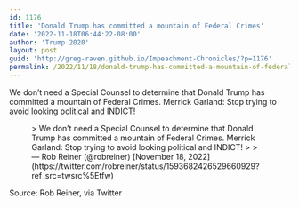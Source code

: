 ```yaml
---
id: 1176
title: 'Donald Trump has committed a mountain of Federal Crimes'
date: '2022-11-18T06:44:22-08:00'
author: 'Trump 2020'
layout: post
guid: 'http://greg-raven.github.io/Impeachment-Chronicles/?p=1176'
permalink: /2022/11/18/donald-trump-has-committed-a-mountain-of-federal-crimes/
---
```


We don’t need a Special Counsel to determine that Donald Trump has committed a mountain of Federal Crimes. Merrick Garland: Stop trying to avoid looking political and INDICT!

<figure class="wp-block-embed is-type-rich is-provider-twitter wp-block-embed-twitter"><div class="wp-block-embed__wrapper">> We don’t need a Special Counsel to determine that Donald Trump has committed a mountain of Federal Crimes. Merrick Garland: Stop trying to avoid looking political and INDICT!
> 
> — Rob Reiner (@robreiner) [November 18, 2022](https://twitter.com/robreiner/status/1593682426529660929?ref_src=twsrc%5Etfw)

<script async="" charset="utf-8" src="https://platform.twitter.com/widgets.js"></script></div></figure>Source: Rob Reiner, via Twitter